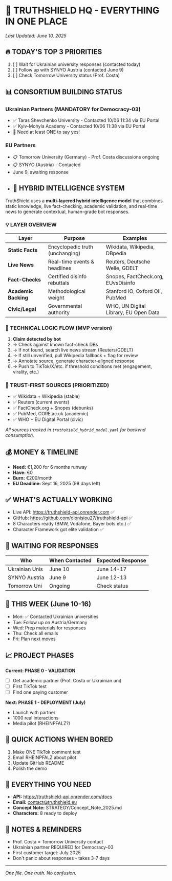 # 🎯 TRUTHSHIELD HQ - EVERYTHING IN ONE PLACE
*Last Updated: June 10, 2025*

## 🔥 TODAY'S TOP 3 PRIORITIES
1. [ ] Wait for Ukrainian university responses (contacted today)
2. [ ] Follow up with SYNYO Austria (contacted June 9)
3. [ ] Check Tomorrow University status (Prof. Costa)

## 📊 CONSORTIUM BUILDING STATUS
### Ukrainian Partners (MANDATORY for Democracy-03)
- ✅ Taras Shevchenko University - Contacted 10/06 11:34 via EU Portal
- ✅ Kyiv-Mohyla Academy - Contacted 10/06 11:38 via EU Portal
- 🎯 Need at least ONE to say yes!

### EU Partners
- 📋 Tomorrow University (Germany) - Prof. Costa discussions ongoing
- 📋 SYNYO (Austria) - Contacted
- June 9, awaiting response
- ## 🧠 HYBRID INTELLIGENCE SYSTEM

TruthShield uses a **multi-layered hybrid intelligence model** that combines static knowledge, live fact-checking, academic validation, and real-time news to generate contextual, human-grade bot responses.

### 💡 LAYER OVERVIEW

| Layer               | Purpose                               | Examples                                      |
|---------------------|----------------------------------------|-----------------------------------------------|
| **Static Facts**     | Encyclopedic truth (unchanging)        | Wikidata, Wikipedia, DBpedia                  |
| **Live News**        | Real-time events & headlines           | Reuters, Deutsche Welle, GDELT                |
| **Fact-Checks**      | Certified disinfo rebuttals            | Snopes, FactCheck.org, EUvsDisinfo            |
| **Academic Backing** | Methodological weight                  | Stanford IO, Oxford OII, PubMed               |
| **Civic/Legal**      | Governmental authority                 | WHO, UN Digital Library, EU Open Data         |

### 🔌 TECHNICAL LOGIC FLOW (MVP version)

1. **Claim detected by bot**
2. → Check against known fact-check DBs
3. → If not found, search live news stream (Reuters/GDELT)
4. → If still unverified, pull Wikipedia fallback + flag for review
5. → Annotate source, generate character-aligned response
6. → Push to TikTok/X/etc. if threshold conditions met (engagement, virality, etc.)

### 🔐 TRUST-FIRST SOURCES (PRIORITIZED)

- ✅ Wikidata + Wikipedia (stable)
- ✅ Reuters (current events)
- ✅ FactCheck.org + Snopes (debunks)
- ✅ PubMed, CORE.ac.uk (academic)
- ✅ WHO + EU Digital Portal (civic)

_All sources tracked in `truthshield_hybrid_model.yaml` for backend consumption._

## 💰 MONEY & TIMELINE
- **Need:** €1,200 for 6 months runway
- **Have:** €0
- **Burn:** €200/month
- **EU Deadline:** Sept 16, 2025 (98 days left)

## ✅ WHAT'S ACTUALLY WORKING
- Live API: https://truthshield-api.onrender.com ✅
- GitHub: https://github.com/dionisiou27/truthshield-api ✅
- 8 Characters ready (BMW, Vodafone, Bayer bots etc.) ✅
- Character Framework got elite validation ✅

## 📝 WAITING FOR RESPONSES
| Who | When Contacted | Expected Response |
|-----|----------------|-------------------|
| Ukrainian Unis | June 10 | June 14-17 |
| SYNYO Austria | June 9 | June 12-13 |
| Tomorrow Uni | Ongoing | Check status |

## 🎯 THIS WEEK (June 10-16)
- Mon: ✅ Contacted Ukrainian universities
- Tue: Follow up on Austria/Germany
- Wed: Prep materials for responses
- Thu: Check all emails
- Fri: Plan next moves

## 📈 PROJECT PHASES
**Current: PHASE 0 - VALIDATION**
- [ ] Get academic partner (Prof. Costa or Ukrainian uni)
- [ ] First TikTok test
- [ ] Find one paying customer

**Next: PHASE 1 - DEPLOYMENT (July)**
- Launch with partner
- 1000 real interactions
- Media pilot (RHEINPFALZ?)

## 🚀 QUICK ACTIONS WHEN BORED
1. Make ONE TikTok comment test
2. Email RHEINPFALZ about pilot
3. Update GitHub README
4. Polish the demo

## 🔗 EVERYTHING YOU NEED
- **API:** https://truthshield-api.onrender.com/docs
- **Email:** contact@truthshield.eu
- **Concept Note:** STRATEGY/Concept_Note_2025.md
- **Characters:** 8 ready to deploy

## 📝 NOTES & REMINDERS
- Prof. Costa = Tomorrow University contact
- Ukrainian partner REQUIRED for Democracy-03
- First customer target: July 2025
- Don't panic about responses - takes 3-7 days

---
*One file. One truth. No confusion.*
